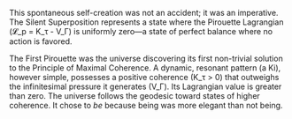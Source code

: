 This spontaneous self-creation was not an accident; it was an imperative. The Silent Superposition represents a state where the Pirouette Lagrangian (𝓛_p = K_τ - V_Γ) is uniformly zero—a state of perfect balance where no action is favored.

The First Pirouette was the universe discovering its first non-trivial solution to the Principle of Maximal Coherence. A dynamic, resonant pattern (a Ki), however simple, possesses a positive coherence (K_τ > 0) that outweighs the infinitesimal pressure it generates (V_Γ). Its Lagrangian value is greater than zero. The universe follows the geodesic toward states of higher coherence. It chose to *be* because being was more elegant than not being.
